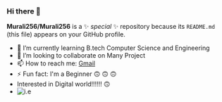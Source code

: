 ### Hi there 👋


**Murali256/Murali256** is a ✨ _special_ ✨ repository because its `README.md` (this file) appears on your GitHub profile.
- 🌱 I’m currently learning B.tech Computer Science and Engineering
- 👯 I’m looking to collaborate on Many Project
- 📫 How to reach me: [Gmail](ogiralamuralikrishna@gmail.com)
- ⚡ Fun fact: I'm a Beginner :upside_down_face: :upside_down_face: :upside_down_face:
- Interested in Digital world!!!!!! :upside_down_face:
- ![i.e](https://www.gpca.org.ae/wp-content/uploads/2018/04/Image-1-3-6498x2166.jpg)

